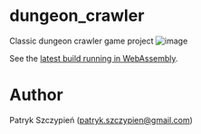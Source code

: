 # dungeon_crawler
Classic dungeon crawler game project
![image](https://user-images.githubusercontent.com/36170665/211593665-99f44b56-b8a4-47fb-96df-1a82ff649471.png)

See the [latest build running in WebAssembly](https://bredlej.github.io/dungeon_crawler/generated/).

# Author
Patryk Szczypień (patryk.szczypien@gmail.com)
